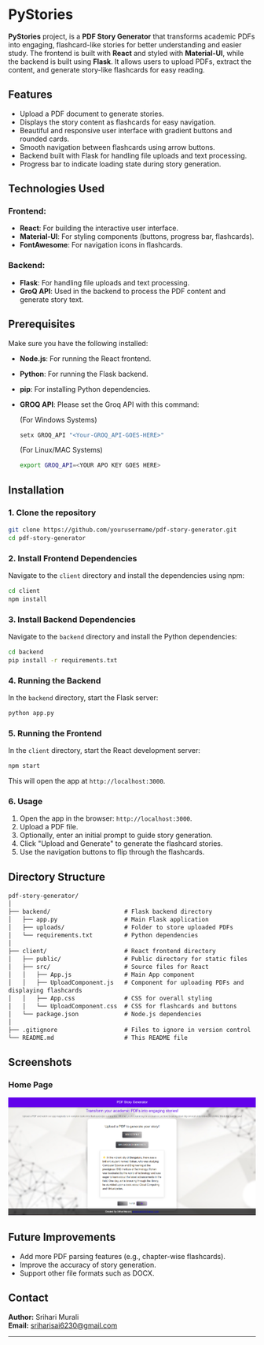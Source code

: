 # PyStories

**PyStories** project, is a **PDF Story Generator** that transforms academic PDFs into engaging, flashcard-like stories for better understanding and easier study. The frontend is built with **React** and styled with **Material-UI**, while the backend is built using **Flask**. It allows users to upload PDFs, extract the content, and generate story-like flashcards for easy reading.

## Features

- Upload a PDF document to generate stories.
- Displays the story content as flashcards for easy navigation.
- Beautiful and responsive user interface with gradient buttons and rounded cards.
- Smooth navigation between flashcards using arrow buttons.
- Backend built with Flask for handling file uploads and text processing.
- Progress bar to indicate loading state during story generation.

## Technologies Used

### Frontend:
- **React**: For building the interactive user interface.
- **Material-UI**: For styling components (buttons, progress bar, flashcards).
- **FontAwesome**: For navigation icons in flashcards.

### Backend:
- **Flask**: For handling file uploads and text processing.
- **GroQ API**: Used in the backend to process the PDF content and generate story text.

## Prerequisites

Make sure you have the following installed:

- **Node.js**: For running the React frontend.
- **Python**: For running the Flask backend.
- **pip**: For installing Python dependencies.
- **GROQ API**: Please set the Groq API with this command: 
  
  (For Windows Systems)
    ```bash
    setx GROQ_API "<Your-GROQ_API-GOES-HERE>"
    ```

  (For Linux/MAC Systems)
  ```bash
  export GROQ_API=<YOUR APO KEY GOES HERE>
  ```

## Installation

### 1. Clone the repository

```bash
git clone https://github.com/yourusername/pdf-story-generator.git
cd pdf-story-generator
```

### 2. Install Frontend Dependencies

Navigate to the `client` directory and install the dependencies using npm:

```bash
cd client
npm install
```

### 3. Install Backend Dependencies

Navigate to the `backend` directory and install the Python dependencies:

```bash
cd backend
pip install -r requirements.txt
```

### 4. Running the Backend

In the `backend` directory, start the Flask server:

```bash
python app.py
```

### 5. Running the Frontend

In the `client` directory, start the React development server:

```bash
npm start
```

This will open the app at `http://localhost:3000`.

### 6. Usage

1. Open the app in the browser: `http://localhost:3000`.
2. Upload a PDF file.
3. Optionally, enter an initial prompt to guide story generation.
4. Click "Upload and Generate" to generate the flashcard stories.
5. Use the navigation buttons to flip through the flashcards.

## Directory Structure

```plaintext
pdf-story-generator/
│
├── backend/                     # Flask backend directory
│   ├── app.py                   # Main Flask application
│   ├── uploads/                 # Folder to store uploaded PDFs
│   └── requirements.txt         # Python dependencies
│
├── client/                      # React frontend directory
│   ├── public/                  # Public directory for static files
│   ├── src/                     # Source files for React
│   │   ├── App.js               # Main App component
│   │   ├── UploadComponent.js   # Component for uploading PDFs and displaying flashcards
│   │   ├── App.css              # CSS for overall styling
│   │   └── UploadComponent.css  # CSS for flashcards and buttons
│   └── package.json             # Node.js dependencies
│
├── .gitignore                   # Files to ignore in version control
└── README.md                    # This README file
```

## Screenshots

### Home Page
![Home Page](/Pages/image.png)

## Future Improvements

- Add more PDF parsing features (e.g., chapter-wise flashcards).
- Improve the accuracy of story generation.
- Support other file formats such as DOCX.


## Contact

**Author:** Srihari Murali  
**Email:** [sriharisai6230@gmail.com](mailto:sriharisai6230@gmail.com)

---

